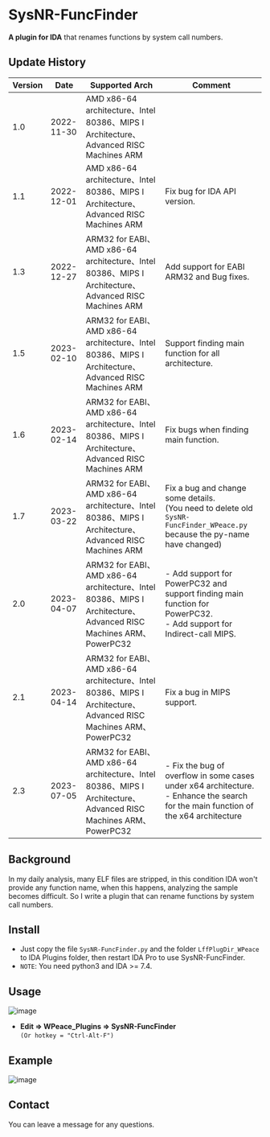 # SysNR-FuncFinder
**A plugin for IDA** that renames functions by system call numbers.
## Update History
|Version|Date|Supported Arch|Comment|
|----|----|----|----|
|1.0|2022-11-30|AMD x86-64 architecture、Intel 80386、MIPS I Architecture、Advanced RISC Machines ARM|
|1.1|2022-12-01|AMD x86-64 architecture、Intel 80386、MIPS I Architecture、Advanced RISC Machines ARM|Fix bug for IDA API version.|
|1.3|2022-12-27|ARM32 for EABI、AMD x86-64 architecture、Intel 80386、MIPS I Architecture、Advanced RISC Machines ARM|Add support for EABI ARM32 and Bug fixes.|
|1.5|2023-02-10|ARM32 for EABI、AMD x86-64 architecture、Intel 80386、MIPS I Architecture、Advanced RISC Machines ARM|Support finding main function for all architecture.|
|1.6|2023-02-14|ARM32 for EABI、AMD x86-64 architecture、Intel 80386、MIPS I Architecture、Advanced RISC Machines ARM|Fix bugs when finding main function.|
|1.7|2023-03-22|ARM32 for EABI、AMD x86-64 architecture、Intel 80386、MIPS I Architecture、Advanced RISC Machines ARM|Fix a bug and change some details.<br>(You need to delete old `SysNR-FuncFinder_WPeace.py` because the py-name have changed)|
|2.0|2023-04-07|ARM32 for EABI、AMD x86-64 architecture、Intel 80386、MIPS I Architecture、Advanced RISC Machines ARM、PowerPC32|- Add support for PowerPC32 and support finding main function for PowerPC32.<br>- Add support for Indirect-call MIPS.|
|2.1|2023-04-14|ARM32 for EABI、AMD x86-64 architecture、Intel 80386、MIPS I Architecture、Advanced RISC Machines ARM、PowerPC32|Fix a bug in MIPS support.|
|2.3|2023-07-05|ARM32 for EABI、AMD x86-64 architecture、Intel 80386、MIPS I Architecture、Advanced RISC Machines ARM、PowerPC32|- Fix the bug of overflow in some cases under x64 architecture.<br>- Enhance the search for the main function of the x64 architecture|
## Background
In my daily analysis, many ELF files are stripped, in this condition IDA won't provide any function name, when this happens, analyzing the sample becomes difficult. So I write a plugin that can rename functions by system call numbers.
## Install
- Just copy the file `SysNR-FuncFinder.py` and the folder `LffPlugDir_WPeace` to IDA Plugins folder, then restart IDA Pro to use SysNR-FuncFinder.  
- `NOTE`: You need python3 and IDA >= 7.4.
## Usage
![image](https://github.com/WPeace-HcH/SysNR-FuncFinder/blob/main/IMG/menu.png)
- **Edit $\Rightarrow$ WPeace_Plugins $\Rightarrow$ SysNR-FuncFinder**  
`(Or hotkey = "Ctrl-Alt-F")`
## Example
![image](https://github.com/WPeace-HcH/SysNR-FuncFinder/blob/main/IMG/example.gif)
## Contact
You can leave a message for any questions.
